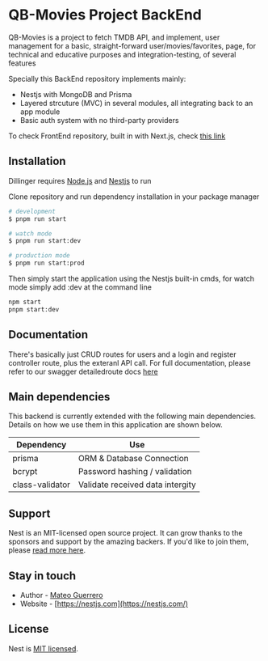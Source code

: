 # QB-Movies Project BackEnd

QB-Movies is a project to fetch TMDB API, and implement,
user management for a basic, straight-forward user/movies/favorites,
page, for technical and educative purposes and integration-testing,
of several features

Specially this BackEnd repository implements mainly:

- Nestjs with MongoDB and Prisma
- Layered strcuture (MVC) in several modules, all integrating back to
    an app module
- Basic auth system with no third-party providers

To check FrontEnd repository, built in with Next.js, check [this link]()

## Installation

Dillinger requires [Node.js](https://nodejs.org/) and [Nestjs]() to run

Clone repository and run dependency installation in your package manager

```bash
# development
$ pnpm run start

# watch mode
$ pnpm run start:dev

# production mode
$ pnpm run start:prod
```
Then simply start the application using the Nestjs built-in cmds, for watch mode
simply add :dev at the command line

```sh
npm start
pnpm start:dev
```

## Documentation

There's basically just CRUD routes for users and a login and register
controller route, plus the exteranl API call. For full documentation, please refer
to our swagger detailedroute docs [here]()

## Main dependencies

This backend is currently extended with the following main dependencies.
Details on how we use them in this application are shown below.

| Dependency | Use |
| ------ | ------ |
| prisma | ORM & Database Connection |
| bcrypt | Password hashing / validation |
| class-validator | Validate received data intergity |

## Support

Nest is an MIT-licensed open source project. It can grow thanks to the sponsors and support by the amazing backers. If you'd like to join them, please [read more here](https://docs.nestjs.com/support).

## Stay in touch

- Author - [Mateo Guerrero](https://kamilmysliwiec.com)
- Website - [https://nestjs.com](https://nestjs.com/)

## License

Nest is [MIT licensed](LICENSE).
